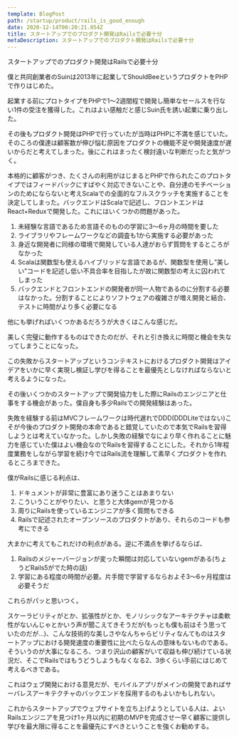 ```yaml
---
template: BlogPost
path: /startup/product/rails_is_good_enough
date: 2020-12-14T00:20:21.054Z
title: スタートアップでのプロダクト開発はRailsで必要十分
metaDescription: スタートアップでのプロダクト開発はRailsで必要十分
---
```

スタートアップでのプロダクト開発はRailsで必要十分

僕と共同創業者のSuinは2013年に起業してShouldBeeというプロダクトをPHPで作りはじめた。

起業する前にプロトタイプをPHPで1〜2週間程で開発し簡単なセールスを行ない1件の受注を獲得した。これはよい感触だと感じSuin氏を誘い起業に乗り出した。

その後もプロダクト開発はPHPで行っていたが当時はPHPに不満を感じていた。そのころの僕達は顧客数が伸び悩む原因をプロダクトの機能不足や開発速度が遅いからだと考えてしまった。後にこれはまったく検討違いな判断だったと気がつく。

本格的に顧客がつき、たくさんの利用がはじまるとPHPで作られたこのプロトタイプではフィードバックにすばやく対応できないことや、自分達のモチベーションのためにならないと考えScalaでの全面的なフルスクラッチを実施することを決定してしまった。バックエンドはScalaで記述し、フロントエンドはReact+Reduxで開発した。これにはいくつかの問題があった。

1. 未経験な言語であるため言語そのものの学習に3〜6ヶ月の時間を要した
2. ライブラリやフレームワークなどの調査も1から実施する必要があった
3. 身近な開発者に同様の環境で開発している人達がおらず質問をするところがなかった
4. Scalaは関数型も使えるハイブリッドな言語であるが、関数型を使用し”美しい”コードを記述し低い不具合率を目指したが故に関数型の考えに囚われてしまった
5. バックエンドとフロントエンドの開発者が同一人物であるのに分割する必要はなかった。分割することによりソフトウェアの複雑さが増え開発と結合、テストに時間がより多く必要になる

他にも挙げればいくつかあるだろうが大きくはこんな感じだ。

美しく完璧に動作するものはできたのだが、それと引き換えに時間と機会を失なってしまうことになった。

この失敗からスタートアップというコンテキストにおけるプロダクト開発はアイデアをいかに早く実現し検証し学びを得ることを最優先としなければならないと考えるようになった。

その後いくつかのスタートアップで開発協力をした際にRailsのエンジニアと仕事をする機会があった。僕自身も多少Railsでの開発経験はあった。

失敗を経験する前はMVCフレームワークは時代遅れでDDD(DDDLiteではない)こそが今後のプロダクト開発の本命であると錯覚していたので本気でRailsを習得しようとは考えていなかった。しかし失敗の経験でなにより早く作れることに魅力を感じていた僕はよい機会なのでRailsを習得することにした。それから1年程度業務をしながら学習を続け今ではRails流を理解して素早くプロダクトを作れるところまできた。

僕がRailsに感じる利点は、

1. ドキュメントが非常に豊富にあり迷うことはあまりない
2. こういうことがやりたい、と思うと大体gemが見つかる
3. 周りにRailsを使っているエンジニアが多く質問もできる
4. Railsで記述されたオープンソースのプロダクトがあり、それらのコードも参考にできる

大まかに考えてもこれだけの利点がある。逆に不満点を挙げるならば、

1. Railsのメジャーバージョンが変った瞬間は対応していないgemがある(ちょうどRails5がでた時の話)
2. 学習にある程度の時間が必要。片手間で学習するならおよそ3〜6ヶ月程度は必要そうだ

これらがパッと思いつく。

スケーラビリティがとか、拡張性がとか、モノリシックなアーキテクチャは柔軟性がないんじゃとかいう声が聞こえてきそうだが(もっとも僕も前はそう思っていたのだが…)、こんな技術的な美しさやなんちゃらビリティなんてものはスタートアップにおける開発速度の重要性に比べたらなんの意味もないものである。そういうのが大事になるころ、つまり沢山の顧客がいて収益も伸び続けている状況だ、そこでRailsではもうどうしようもなくなる2、3歩くらい手前にはじめて考えるべきである。

これはウェブ開発における意見だが、モバイルアプリがメインの開発であればサーバレスアーキテクチャのバックエンドを採用するのもよいかもしれない。

これからスタートアップでウェブサイトを立ち上げようとしている人は、よいRailsエンジニアを見つけ1ヶ月以内に初期のMVPを完成させ一早く顧客に提供し学びを最大限に得ることを最優先にすべきということを強くお勧めする。
